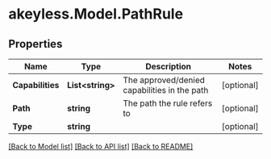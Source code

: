 # akeyless.Model.PathRule
## Properties

Name | Type | Description | Notes
------------ | ------------- | ------------- | -------------
**Capabilities** | **List&lt;string&gt;** | The approved/denied capabilities in the path | [optional] 
**Path** | **string** | The path the rule refers to | [optional] 
**Type** | **string** |  | [optional] 

[[Back to Model list]](../README.md#documentation-for-models) [[Back to API list]](../README.md#documentation-for-api-endpoints) [[Back to README]](../README.md)

